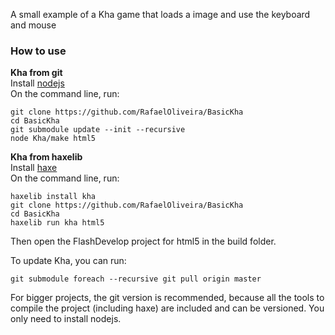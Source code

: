 A small example of a Kha game that loads a image and use the keyboard and mouse

### How to use

**Kha from git**  
Install [nodejs]  
On the command line, run:
```
git clone https://github.com/RafaelOliveira/BasicKha  
cd BasicKha  
git submodule update --init --recursive
node Kha/make html5
```

**Kha from haxelib**  
Install [haxe]  
On the command line, run:
```
haxelib install kha
git clone https://github.com/RafaelOliveira/BasicKha  
cd BasicKha  
haxelib run kha html5  
```

Then open the FlashDevelop project for html5 in the build folder.

To update Kha, you can run:  
```
git submodule foreach --recursive git pull origin master
```

For bigger projects, the git version is recommended, because all the tools to compile the project (including haxe) are included and can be versioned. You only need to install nodejs.

[nodejs]:https://nodejs.org
[haxe]:http://haxe.org
